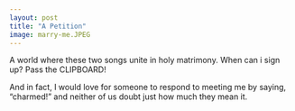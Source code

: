 ```yaml
---
layout: post
title: "A Petition"
image: marry-me.JPEG
---
```


A world where these two songs unite in holy matrimony. When can i sign up? Pass the CLIPBOARD!

And in fact, I would love for someone to respond to meeting me by saying, “charmed!” and neither of us doubt just how much they mean it. 